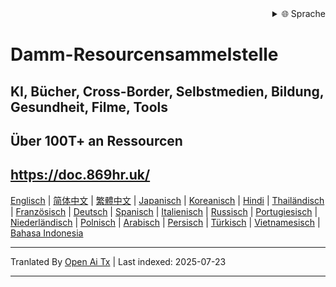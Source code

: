 <div align="right">
  <details>
    <summary >🌐 Sprache</summary>
    <div>
      <div align="center">
        <a href="https://openaitx.github.io/view.html?user=mswnlz&project=mswnlz.github.io&lang=en">Englisch</a>
        | <a href="https://openaitx.github.io/view.html?user=mswnlz&project=mswnlz.github.io&lang=zh-CN">简体中文</a>
        | <a href="https://openaitx.github.io/view.html?user=mswnlz&project=mswnlz.github.io&lang=zh-TW">繁體中文</a>
        | <a href="https://openaitx.github.io/view.html?user=mswnlz&project=mswnlz.github.io&lang=ja">Japanisch</a>
        | <a href="https://openaitx.github.io/view.html?user=mswnlz&project=mswnlz.github.io&lang=ko">Koreanisch</a>
        | <a href="https://openaitx.github.io/view.html?user=mswnlz&project=mswnlz.github.io&lang=hi">Hindi</a>
        | <a href="https://openaitx.github.io/view.html?user=mswnlz&project=mswnlz.github.io&lang=th">Thailändisch</a>
        | <a href="https://openaitx.github.io/view.html?user=mswnlz&project=mswnlz.github.io&lang=fr">Französisch</a>
        | <a href="https://openaitx.github.io/view.html?user=mswnlz&project=mswnlz.github.io&lang=de">Deutsch</a>
        | <a href="https://openaitx.github.io/view.html?user=mswnlz&project=mswnlz.github.io&lang=es">Spanisch</a>
        | <a href="https://openaitx.github.io/view.html?user=mswnlz&project=mswnlz.github.io&lang=it">Italienisch</a>
        | <a href="https://openaitx.github.io/view.html?user=mswnlz&project=mswnlz.github.io&lang=ru">Russisch</a>
        | <a href="https://openaitx.github.io/view.html?user=mswnlz&project=mswnlz.github.io&lang=pt">Portugiesisch</a>
        | <a href="https://openaitx.github.io/view.html?user=mswnlz&project=mswnlz.github.io&lang=nl">Niederländisch</a>
        | <a href="https://openaitx.github.io/view.html?user=mswnlz&project=mswnlz.github.io&lang=pl">Polnisch</a>
        | <a href="https://openaitx.github.io/view.html?user=mswnlz&project=mswnlz.github.io&lang=ar">Arabisch</a>
        | <a href="https://openaitx.github.io/view.html?user=mswnlz&project=mswnlz.github.io&lang=fa">Persisch</a>
        | <a href="https://openaitx.github.io/view.html?user=mswnlz&project=mswnlz.github.io&lang=tr">Türkisch</a>
        | <a href="https://openaitx.github.io/view.html?user=mswnlz&project=mswnlz.github.io&lang=vi">Vietnamesisch</a>
        | <a href="https://openaitx.github.io/view.html?user=mswnlz&project=mswnlz.github.io&lang=id">Bahasa Indonesia</a>
      </div>
    </div>
  </details>
</div>

# Damm-Resourcensammelstelle
## KI, Bücher, Cross-Border, Selbstmedien, Bildung, Gesundheit, Filme, Tools
## Über 100T+ an Ressourcen

## https://doc.869hr.uk/

[Englisch](https://openaitx.github.io/#/view?user=mswnlz&project=mswnlz.github.io&lang=en) | [简体中文](https://openaitx.github.io/#/view?user=mswnlz&project=mswnlz.github.io&lang=zh-CN) | [繁體中文](https://openaitx.github.io/#/view?user=mswnlz&project=mswnlz.github.io&lang=zh-TW) | [Japanisch](https://openaitx.github.io/#/view?user=mswnlz&project=mswnlz.github.io&lang=ja) | [Koreanisch](https://openaitx.github.io/#/view?user=mswnlz&project=mswnlz.github.io&lang=ko) | [Hindi](https://openaitx.github.io/#/view?user=mswnlz&project=mswnlz.github.io&lang=hi) | [Thailändisch](https://openaitx.github.io/#/view?user=mswnlz&project=mswnlz.github.io&lang=th) | [Französisch](https://openaitx.github.io/#/view?user=mswnlz&project=mswnlz.github.io&lang=fr) | [Deutsch](https://openaitx.github.io/#/view?user=mswnlz&project=mswnlz.github.io&lang=de) | [Spanisch](https://openaitx.github.io/#/view?user=mswnlz&project=mswnlz.github.io&lang=es) | [Italienisch](https://openaitx.github.io/#/view?user=mswnlz&project=mswnlz.github.io&lang=it) | [Russisch](https://openaitx.github.io/#/view?user=mswnlz&project=mswnlz.github.io&lang=ru) | [Portugiesisch](https://openaitx.github.io/#/view?user=mswnlz&project=mswnlz.github.io&lang=pt) | [Niederländisch](https://openaitx.github.io/#/view?user=mswnlz&project=mswnlz.github.io&lang=nl) | [Polnisch](https://openaitx.github.io/#/view?user=mswnlz&project=mswnlz.github.io&lang=pl) | [Arabisch](https://openaitx.github.io/#/view?user=mswnlz&project=mswnlz.github.io&lang=ar) | [Persisch](https://openaitx.github.io/#/view?user=mswnlz&project=mswnlz.github.io&lang=fa) | [Türkisch](https://openaitx.github.io/#/view?user=mswnlz&project=mswnlz.github.io&lang=tr) | [Vietnamesisch](https://openaitx.github.io/#/view?user=mswnlz&project=mswnlz.github.io&lang=vi) | [Bahasa Indonesia](https://openaitx.github.io/#/view?user=mswnlz&project=mswnlz.github.io&lang=id)


<!-- Zuletzt aktualisiert: 2025-07-11 -->




---

Tranlated By [Open Ai Tx](https://github.com/OpenAiTx/OpenAiTx) | Last indexed: 2025-07-23

---